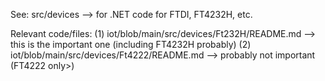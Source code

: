 See: src/devices --> for .NET code for FTDI, FT4232H, etc.

Relevant code/files:
(1) iot/blob/main/src/devices/Ft232H/README.md --> this is the important one (including FT4232H probably)
(2) iot/blob/main/src/devices/Ft4222/README.md --> probably not important (FT4222 only>)
